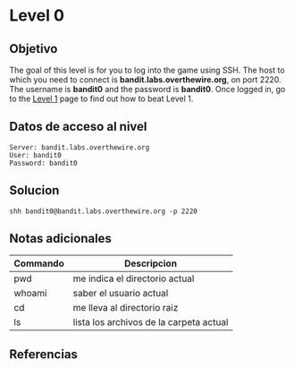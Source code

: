 
# Level 0

## Objetivo

The goal of this level is for you to log into the game using SSH. The host to which you need to connect is **bandit.labs.overthewire.org**, on port 2220. The username is **bandit0** and the password is **bandit0**. Once logged in, go to the [Level 1](https://overthewire.org/wargames/bandit/bandit1.html) page to find out how to beat Level 1.
## Datos de acceso al nivel
```
Server: bandit.labs.overthewire.org
User: bandit0
Password: bandit0
```
## Solucion
```
shh bandit0@bandit.labs.overthewire.org -p 2220
```

## Notas adicionales
|Commando| Descripcion|
|-----------|-------------|
|pwd| me indica el directorio actual|
|whoami| saber el usuario actual|
|cd| me lleva al directorio raiz|
|ls| lista los archivos de la carpeta actual|




## Referencias

